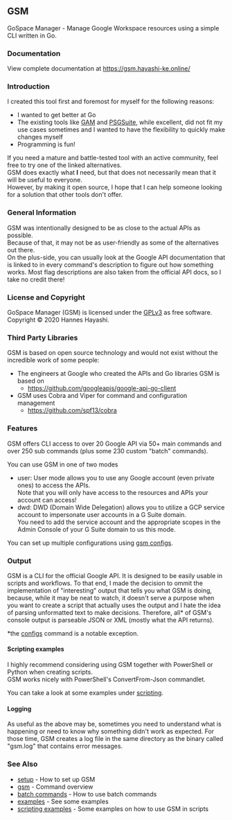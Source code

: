 ## GSM

GoSpace Manager - Manage Google Workspace resources using a simple CLI written in Go.

### Documentation

View complete documentation at https://gsm.hayashi-ke.online/

### Introduction

I created this tool first and foremost for myself for the following reasons:
- I wanted to get better at Go
- The existing tools like [GAM](https://github.com/jay0lee/GAM) and [PSGSuite](https://github.com/SCRT-HQ/PSGSuite), while excellent, did not fit my use cases sometimes and I wanted to have the flexibility to quickly make changes myself
- Programming is fun!

If you need a mature and battle-tested tool with an active community, feel free to try one of the linked alternatives.\
GSM does exactly what **I** need, but that does not necessarily mean that it will be useful to everyone.\
However, by making it open source, I hope that I can help someone looking for a solution that other tools don't offer.

### General Information

GSM was intentionally designed to be as close to the actual APIs as possible.\
Because of that, it may not be as user-friendly as some of the alternatives out there.\
On the plus-side, you can usually look at the Google API documentation that is linked to in every command's description to figure out how something works. Most flag descriptions are also taken from the official API docs, so I take no credit there!

### License and Copyright

GoSpace Manager (GSM) is licensed under the [GPLv3](https://gsm.hayashi-ke.online/license) as free software.
Copyright © 2020 Hannes Hayashi.

### Third Party Libraries

GSM is based on open source technology and would not exist without the incredible work of some people:
- The engineers at Google who created the APIs and Go libraries GSM is based on
  - https://github.com/googleapis/google-api-go-client
- GSM uses Cobra and Viper for command and configuration management
  - https://github.com/spf13/cobra

### Features

GSM offers CLI access to over 20 Google API via 50+ main commands and over 
250 sub commands (plus some 230 custom "batch" commands).

You can use GSM in one of two modes
- user: User mode allows you to use any Google account (even private ones) to access the APIs.\
        Note that you will only have access to the resources and APIs your account can access!
- dwd:  DWD (Domain Wide Delegation) allows you to utilize a GCP service account to impersonate user accounts in a G Suite domain.\
 You need to add the service account and the appropriate scopes in the Admin Console of your G Suite domain to us this mode.

You can set up multiple configurations using [gsm configs](https://gsm.hayashi-ke.online/gsm/configs).

### Output

GSM is a CLI for the official Google API. It is designed to be easily usable in scripts and workflows. To that end, I made the decision to ommit the implementation of "interesting" output that tells you what GSM is doing, because, while it may be neat to watch, it doesn't serve a purpose when you want to create a script that actually uses the output and I hate the idea of parsing unformatted text to make decisions. Therefore, all* of GSM's console output is parseable JSON or XML (mostly what the API returns).

*the [configs](https://gsm.hayashi-ke.online/gsm/configs) command is a notable exception.

#### Scripting examples

I highly recommend considering using GSM together with PowerShell or Python when creating scripts.\
GSM works nicely with PowerShell's ConvertFrom-Json commandlet.

You can take a look at some examples under [scripting](https://gsm.hayashi-ke.online/scripting).

#### Logging

As useful as the above may be, sometimes you need to understand what is happening or need to know why something didn't work as expected. For those time, GSM creates a log file in the same directory as the binary called "gsm.log" that contains error messages.

### See Also

* [setup](https://gsm.hayashi-ke.online/setup)       - How to set up GSM
* [gsm](https://gsm.hayashi-ke.online/gsm)   - Command overview
* [batch commands](https://gsm.hayashi-ke.online/batch_commands)     - How to use batch commands
* [examples](https://gsm.hayashi-ke.online/examples) - See some examples
* [scripting examples](https://gsm.hayashi-ke.online/scripting) - Some examples on how to use GSM in scripts